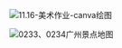 ![11.16-美术作业-canva绘图](D:\Desktop\网课笔记\图库\11.16-美术作业-canva绘图.png)

![0233、0234广州景点地图](D:\Desktop\网课笔记\图库\0233、0234广州景点地图.jpg)